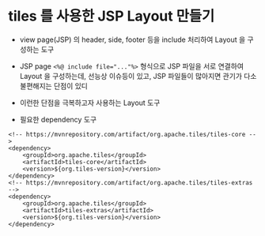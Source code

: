# tiles 를 사용한 JSP Layout 만들기
* view page(JSP) 의 header, side, footer 등을 include 처리하여 Layout 을 구성하는 도구
* JSP page ```<%@ include file="..."%>``` 형식으로 JSP 파일을 서로 연결하여 Layout 을 구성하는데, 선능상 이슈등이 있고, JSP 파일들이 많아지면 관기가 다소 불편해지는 단점이 있디
* 이런한 단점을 극복하고자 사용하는 Layout 도구

* 필요한 dependency 도구

```
<!-- https://mvnrepository.com/artifact/org.apache.tiles/tiles-core -->
<dependency>
	<groupId>org.apache.tiles</groupId>
	<artifactId>tiles-core</artifactId>
	<version>${org.tiles-version}</version>
</dependency>
<!-- https://mvnrepository.com/artifact/org.apache.tiles/tiles-extras -->
<dependency>
	<groupId>org.apache.tiles</groupId>
	<artifactId>tiles-extras</artifactId>
	<version>${org.tiles-version}</version>
</dependency>
```